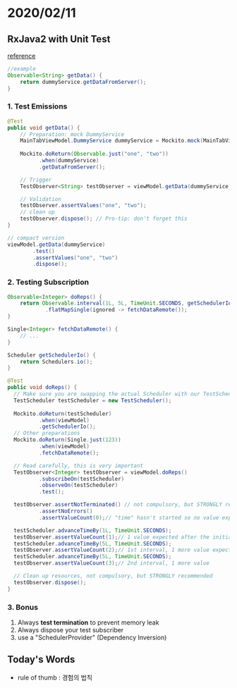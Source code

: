 # 2020/02/11

## RxJava2 with Unit Test
[reference](https://proandroiddev.com/rxjava-2-unit-testing-tips-207887d3f15c)

~~~java
//example
Observable<String> getData() {
    return dummyService.getDataFromServer();
}
~~~
### 1. Test Emissions
~~~java
@Test
public void getData() {
    // Preparation: mock DummyService
    MainTabViewModel.DummyService dummyService = Mockito.mock(MainTabViewModel.DummyService.class);
    
    Mockito.doReturn(Observable.just("one", "two"))
          .when(dummyService)
          .getDataFromServer();

    // Trigger
    TestObserver<String> testObserver = viewModel.getData(dummyService).test();

    // Validation
    testObserver.assertValues("one", "two");
    // clean up
    testObserver.dispose(); // Pro-tip: don't forget this
}

// compact version
viewModel.getData(dummyService)
        .test()
        .assertValues("one", "two")
        .dispose();
~~~

### 2. Testing Subscription
~~~java
Observable<Integer> doReps() {
    return Observable.interval(1L, 5L, TimeUnit.SECONDS, getSchedulerIo())
            .flatMapSingle(ignored -> fetchDataRemote());
}

Single<Integer> fetchDataRemote() {
    // ...
}

Scheduler getSchedulerIo() {
    return Schedulers.io();
}
~~~

~~~java
@Test
public void doReps() {
  // Make sure you are swapping the actual Scheduler with our TestScheduler object here
  TestScheduler testScheduler = new TestScheduler();
  
  Mockito.doReturn(testScheduler)
          .when(viewModel)
          .getSchedulerIo();
  // Other preparations
  Mockito.doReturn(Single.just(123))
          .when(viewModel)
          .fetchDataRemote();

  // Read carefully, this is very important
  TestObserver<Integer> testObserver = viewModel.doReps()
          .subscribeOn(testScheduler)
          .observeOn(testScheduler)
          .test();

  testObserver.assertNotTerminated() // not compulsory, but STRONGLY recommended
          .assertNoErrors()
          .assertValueCount(0);// "time" hasn't started so no value expected

  testScheduler.advanceTimeBy(1L, TimeUnit.SECONDS);
  testObserver.assertValueCount(1);// 1 value expected after the initial delay of 1 second
  testScheduler.advanceTimeBy(5L, TimeUnit.SECONDS);
  testObserver.assertValueCount(2);// 1st interval, 1 more value expected
  testScheduler.advanceTimeBy(5L, TimeUnit.SECONDS);
  testObserver.assertValueCount(3);// 2nd interval, 1 more value

  // Clean up resources, not compulsory, but STRONGLY recommended
  testObserver.dispose();
}
~~~

### 3. Bonus
  1. Always **test termination** to prevent memory leak
  2. Always dispose your test subscriber
  3. use a "SchedulerProvider" (Dependency Inversion)

## Today's Words
- rule of thumb : 경험의 법칙

